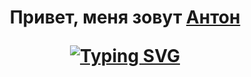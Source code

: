 <h1 align="center">Привет, меня зовут <a href="https://t.me/+375336886070">Антон</a> 
  
[![Typing SVG](https://readme-typing-svg.demolab.com?font=Fira+Code&weight=700&size=22&duration=2000&pause=1000&center=true&random=false&width=435&lines=%D0%AF+IOS+%D1%80%D0%B0%D0%B7%D1%80%D0%B0%D0%B1%D0%BE%D1%82%D1%87%D0%B8%D0%BA+%D0%B8%D0%B7+%D0%91%D0%B5%D0%BB%D0%B0%D1%80%D1%83%D1%81%D0%B8)](https://git.io/typing-svg)
